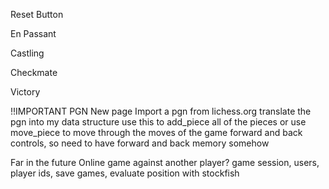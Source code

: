 Reset Button

En Passant

Castling

Checkmate

Victory

!!IMPORTANT
PGN
New page
Import a pgn from lichess.org
translate the pgn into my data structure
use this to add_piece all of the pieces
or use move_piece to move through the moves of the game
forward and back controls, so need to have forward and back memory somehow

Far in the future
Online game against another player?
game session, users, player ids, save games, evaluate position with stockfish
